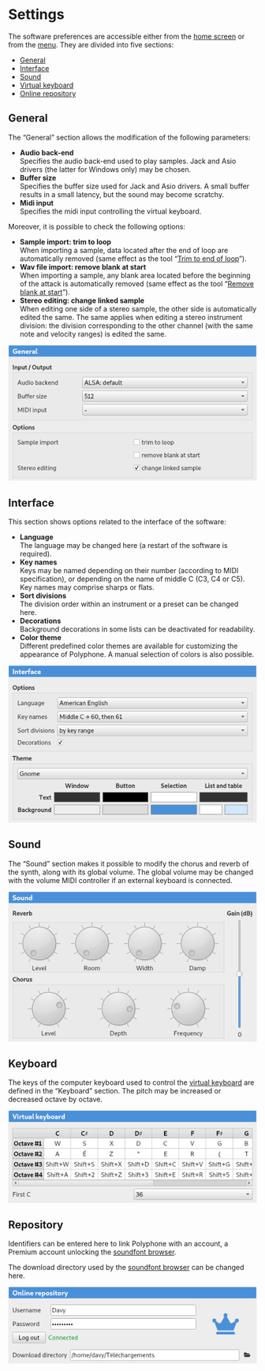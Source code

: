 # Settings

The software preferences are accessible either from the [home screen] or from
the [menu]. They are divided into five sections:

  - [General]
  - [Interface]
  - [Sound]
  - [Virtual keyboard]
  - [Online repository]


<a name="doc_general"/>

## General

The “General” section allows the modification of the following parameters:

  - **Audio back-end**  
    Specifies the audio back-end used to play samples. Jack and Asio drivers
    (the latter for Windows only) may be chosen.
  - **Buffer size**  
    Specifies the buffer size used for Jack and Asio drivers. A small buffer
    results in a small latency, but the sound may become scratchy.
  - **Midi input**  
    Specifies the midi input controlling the virtual keyboard.

Moreover, it is possible to check the following options:

  - **Sample import: trim to loop**  
    When importing a sample, data located after the end of loop are
    automatically removed (same effect as the tool “[Trim to end of loop]”).
  - **Wav file import: remove blank at start**  
    When importing a sample, any blank area located before the beginning of the
    attack is automatically removed (same effect as the tool
    “[Remove blank at start]”).
  - **Stereo editing: change linked sample**  
    When editing one side of a stereo sample, the other side is automatically
    edited the same. The same applies when editing a stereo instrument division:
    the division corresponding to the other channel (with the same note and
    velocity ranges) is edited the same.

![settings, general]


<a name="doc_interface"/>

## Interface

This section shows options related to the interface of the software:

  - **Language**  
    The language may be changed here (a restart of the software is required).
  - **Key names**  
    Keys may be named depending on their number (according to MIDI
    specification), or depending on the name of middle C (C3, C4 or C5). Key
    names may comprise sharps or flats.
  - **Sort divisions**  
    The division order within an instrument or a preset can be changed here.
  - **Decorations**  
    Background decorations in some lists can be deactivated for readability.
  - **Color theme**  
    Different predefined color themes are available for customizing the
    appearance of Polyphone. A manual selection of colors is also possible.

![settings, interface]


<a name="doc_sound"/>

## Sound

The “Sound” section makes it possible to modify the chorus and reverb of the
synth, along with its global volume. The global volume may be changed with the
volume MIDI controller if an external keyboard is connected.

![settings, sound]


<a name="doc_keyboard"/>

## Keyboard

The keys of the computer keyboard used to control the [virtual keyboard] are
defined in the “Keyboard” section. The pitch may be increased or decreased
octave by octave.

![settings, keyboard]


<a name="doc_repository"/>

## Repository

Identifiers can be entered here to link Polyphone with an account, a Premium
account unlocking the [soundfont browser].

The download directory used by the [soundfont browser] can be changed here.

![settings, repository]



[General]:           #doc_general
[Interface]:         #doc_interface
[Sound]:             #doc_sound
[Virtual keyboard]:  #doc_keyboard
[Online repository]: #doc_repository

[home screen]:           /manual
[menu]:                  /manual/menu#doc_shortcuts
[Trim to end of loop]:   /manual/soundfont-editor/tools/sample-tools#doc_trimloop
[Remove blank at start]: /manual/soundfont-editor/tools/sample-tools#doc_removeblank
[virtual keyboard]:      /manual/soundfont-editor/toolbar#doc_keyboard
[soundfont browser]:     /manual/soundfont-browser

[settings, general]:    images/settings_general.png
[settings, interface]:  images/settings_interface.png
[settings, sound]:      images/settings_sound.png
[settings, keyboard]:   images/settings_keyboard.png
[settings, repository]: images/settings_repository.png

